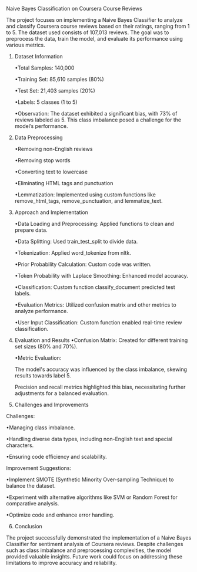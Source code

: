  Naive Bayes Classification on Coursera Course Reviews

The project focuses on implementing a Naive Bayes Classifier to analyze and classify Coursera course reviews based on their ratings, ranging from 1 to 5. The dataset used consists of 107,013 reviews. The goal was to preprocess the data, train the model, and evaluate its performance using various metrics.


1. Dataset Information
   
    •Total Samples: 140,000

    •Training Set: 85,610 samples (80%)

    •Test Set: 21,403 samples (20%)

    •Labels: 5 classes (1 to 5)

    •Observation: The dataset exhibited a significant bias, with 73% of reviews labeled as 5. This class imbalance posed a challenge for the model’s performance.



2. Data Preprocessing

    •Removing non-English reviews
    
    •Removing stop words
    
    •Converting text to lowercase
    
    •Eliminating HTML tags and punctuation
    
    •Lemmatization: Implemented using custom functions like remove_html_tags, remove_punctuation, and lemmatize_text.



3. Approach and Implementation

    •Data Loading and Preprocessing: Applied functions to clean and prepare data.
   
    •Data Splitting: Used train_test_split to divide data.
   
    •Tokenization: Applied word_tokenize from nltk.
   
    •Prior Probability Calculation: Custom code was written.
   
    •Token Probability with Laplace Smoothing: Enhanced model accuracy.
   
    •Classification: Custom function classify_document predicted test labels.
   
    •Evaluation Metrics: Utilized confusion matrix and other metrics to analyze performance.
   
    •User Input Classification: Custom function enabled real-time review classification.



4. Evaluation and Results
    •Confusion Matrix: Created for different training set sizes (80% and 70%).
   
    •Metric Evaluation:
   
      The model's accuracy was influenced by the class imbalance, skewing results towards label 5.
   
      Precision and recall metrics highlighted this bias, necessitating further adjustments for a balanced evaluation.



5. Challenges and Improvements

Challenges:
    
  •Managing class imbalance.
  
  •Handling diverse data types, including non-English text and special characters.
  
  •Ensuring code efficiency and scalability.

Improvement Suggestions:
 
  •Implement SMOTE (Synthetic Minority Over-sampling Technique) to balance the dataset.
  
  •Experiment with alternative algorithms like SVM or Random Forest for comparative analysis.
  
  •Optimize code and enhance error handling.



6. Conclusion
   
The project successfully demonstrated the implementation of a Naive Bayes Classifier for sentiment analysis of Coursera reviews. Despite challenges such as class imbalance and preprocessing complexities, the model provided valuable insights. Future work could focus on addressing these limitations to improve accuracy and reliability.







